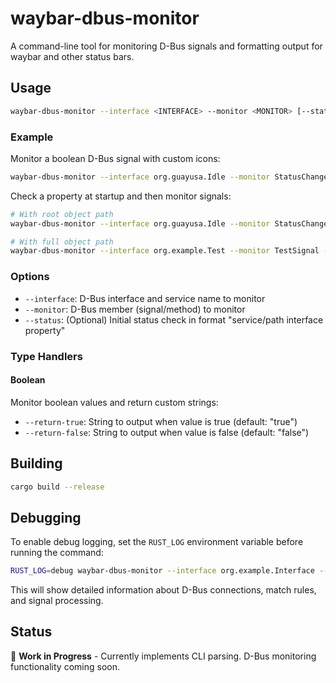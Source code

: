 # waybar-dbus-monitor

A command-line tool for monitoring D-Bus signals and formatting output for waybar and other status bars.

## Usage

```bash
waybar-dbus-monitor --interface <INTERFACE> --monitor <MONITOR> [--status "service/path interface property"] <TYPE>
```

### Example

Monitor a boolean D-Bus signal with custom icons:

```bash
waybar-dbus-monitor --interface org.guayusa.Idle --monitor StatusChanged boolean --return-true "󰈈" --return-false "󰈉"
```

Check a property at startup and then monitor signals:

```bash
# With root object path
waybar-dbus-monitor --interface org.guayusa.Idle --monitor StatusChanged --status "org.guayusa.IdleInhibitor / org.guayusa.Idle Status" boolean --return-true "󰈈" --return-false "󰈉"

# With full object path
waybar-dbus-monitor --interface org.example.Test --monitor TestSignal --status "org.example.Service/org/example/Object org.example.Interface TestProperty" boolean --return-true "󰈈" --return-false "󰈉"
```

### Options

- `--interface`: D-Bus interface and service name to monitor
- `--monitor`: D-Bus member (signal/method) to monitor
- `--status`: (Optional) Initial status check in format "service/path interface property"

### Type Handlers

#### Boolean
Monitor boolean values and return custom strings:
- `--return-true`: String to output when value is true (default: "true")
- `--return-false`: String to output when value is false (default: "false")

## Building

```bash
cargo build --release
```

## Debugging

To enable debug logging, set the `RUST_LOG` environment variable before running the command:

```bash
RUST_LOG=debug waybar-dbus-monitor --interface org.example.Interface --monitor Signal boolean
```

This will show detailed information about D-Bus connections, match rules, and signal processing.

## Status

🚧 **Work in Progress** - Currently implements CLI parsing. D-Bus monitoring functionality coming soon.
